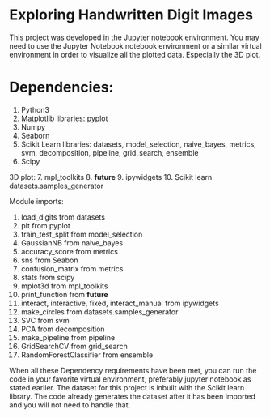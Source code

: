 # Exploring Handwritten Digit Images

This project was developed in the Jupyter notebook environment. You may need to use the Jupyter Notebook notebook environment or a similar virtual environment in order to visualize all the plotted data. Especially the 3D plot. 

# Dependencies:

1. Python3
2. Matplotlib libraries: pyplot
3. Numpy
4. Seaborn
5. Scikit Learn libraries: datasets, model_selection, naive_bayes, metrics, svm, decomposition, pipeline, grid_search, ensemble
6. Scipy

3D plot:
7. mpl_toolkits
8. __future__
9. ipywidgets
10. Scikit learn datasets.samples_generator

Module imports:
1. load_digits from datasets
2. plt from pyplot
3. train_test_split from model_selection
4. GaussianNB from naive_bayes
5. accuracy_score from metrics
6. sns from Seabon
7. confusion_matrix from metrics
8. stats from scipy
9. mplot3d from mpl_toolkits
10. print_function from __future__
11. interact, interactive, fixed, interact_manual from ipywidgets
12. make_circles from datasets.samples_generator
13. SVC from svm
14. PCA from decomposition
15. make_pipeline from pipeline
16. GridSearchCV from grid_search
17. RandomForestClassifier from ensemble

When all these Dependency requirements have been met, you can run the code in your favorite virtual environment, preferably jupyter notebook as stated earlier. 
The dataset for this project is inbuilt with the Scikit learn library. The code already generates the dataset after it has been imported and you will not need to handle that. 
